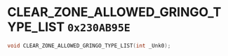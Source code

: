 # CLEAR_ZONE_ALLOWED_GRINGO_TYPE_LIST `0x230AB95E`

```cpp
void CLEAR_ZONE_ALLOWED_GRINGO_TYPE_LIST(int _Unk0);
```